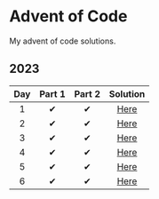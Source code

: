﻿# Advent of Code

My advent of code solutions.

## 2023

| Day  | Part 1 | Part 2 |  Solution |
| :---: | :---: | :---: | :---:  |
|  1   |   ✔   |   ✔   | [Here](csharp/Day1/Day1.cs)  |
|  2   |   ✔   |   ✔   | [Here](csharp/Day2/Day2.cs)  |
|  3   |   ✔   |   ✔   | [Here](csharp/Day3/Day3.cs)  |
|  4   |   ✔   |   ✔   | [Here](csharp/Day4/Day4.cs)  |
|  5   |   ✔   |   ✔   | [Here](php/src/Day05.php)    |
|  6   |   ✔   |   ✔   | [Here](php/src/Day06.php)    |
